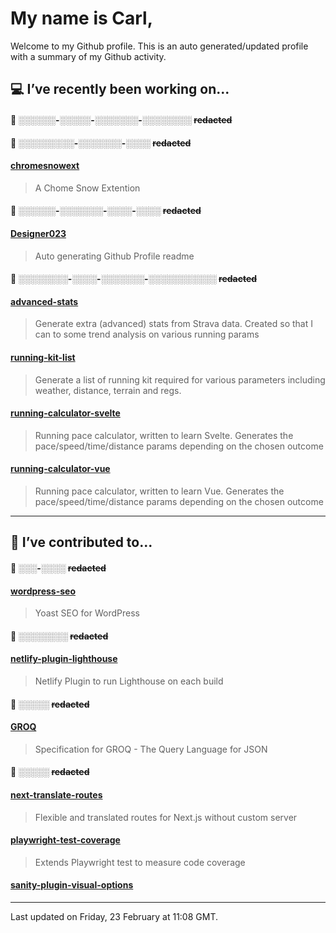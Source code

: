 # My name is Carl,

Welcome to my Github profile. This is an auto generated/updated profile with a summary of my Github activity.

## 💻 I’ve recently been working on...

#### 🔐 ░░░░░░-░░░░░-░░░░░░░-░░░░░░░░ ~~redacted~~

#### 🔐 ░░░░░░░░░-░░░░░░░-░░░░ ~~redacted~~

#### [chromesnowext](https://github.com/Designer023/chromesnowext)
> A Chome Snow Extention

#### 🔐 ░░░░░░-░░░░░░░-░░░░-░░░░ ~~redacted~~

#### [Designer023](https://github.com/Designer023/Designer023)
> Auto generating Github Profile readme

#### 🔐 ░░░░░░░░-░░░░-░░░░░░░-░░░░░░░░░░░ ~~redacted~~

#### [advanced-stats](https://github.com/Designer023/advanced-stats)
> Generate extra (advanced) stats from Strava data. Created so that I can to some trend analysis on various running params

#### [running-kit-list](https://github.com/Designer023/running-kit-list)
> Generate a list of running kit required for various parameters including weather, distance, terrain and regs.

#### [running-calculator-svelte](https://github.com/Designer023/running-calculator-svelte)
> Running pace calculator, written to learn Svelte. Generates the pace&#x2F;speed&#x2F;time&#x2F;distance params depending on the chosen outcome

#### [running-calculator-vue](https://github.com/Designer023/running-calculator-vue)
> Running pace calculator, written to learn Vue. Generates the pace&#x2F;speed&#x2F;time&#x2F;distance params depending on the chosen outcome

***
## 🤝 I’ve contributed to...

#### 🔐 ░░░-░░░░ ~~redacted~~

#### [wordpress-seo](https://github.com/Yoast/wordpress-seo)
> Yoast SEO for WordPress

#### 🔐 ░░░░░░░░ ~~redacted~~

#### [netlify-plugin-lighthouse](https://github.com/netlify/netlify-plugin-lighthouse)
> Netlify Plugin to run Lighthouse on each build

#### 🔐 ░░░░░ ~~redacted~~

#### [GROQ](https://github.com/sanity-io/GROQ)
> Specification for GROQ - The Query Language for JSON

#### 🔐 ░░░░░ ~~redacted~~

#### [next-translate-routes](https://github.com/hozana/next-translate-routes)
> Flexible and translated routes for Next.js without custom server

#### [playwright-test-coverage](https://github.com/anishkny/playwright-test-coverage)
> Extends Playwright test to measure code coverage

#### [sanity-plugin-visual-options](https://github.com/fddigital-uk/sanity-plugin-visual-options)
> 


***
Last updated on Friday, 23 February at 11:08 GMT.